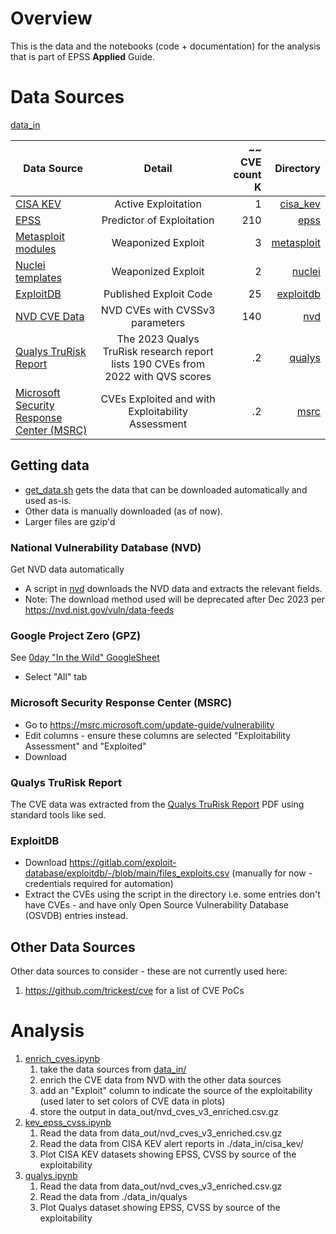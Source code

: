 # Overview
This is the data and the notebooks (code + documentation) for the analysis that is part of EPSS **Applied** Guide.


# Data Sources

[data_in](./data_in) 

| Data Source |    Detail     | ~~ CVE count K | Directory           |  
|-------------|:-------------:|---------------:|---------------:|
| [CISA KEV](https://www.cisa.gov/known-exploited-vulnerabilities-catalog)    |  Active Exploitation|              1 | [cisa_kev](./data_in/cisa_kev) |
| [EPSS](https://www.first.org/epss/api)        |    Predictor of Exploitation   |        210 |  [epss](./data_in/epss) |
| [Metasploit modules](https://github.com/rapid7/metasploit-framework)  | Weaponized Exploit |              3 | [metasploit](./data_in/metasploit) |
| [Nuclei templates](https://github.com/projectdiscovery/nuclei-templates)      |  Weaponized Exploit           |              2 | [nuclei](./data_in/nuclei) |
| [ExploitDB](https://gitlab.com/exploit-database/exploitdb)   |  Published Exploit Code             |            25 | [exploitdb](./data_in/exploitdb) |
| [NVD CVE Data](https://nvd.nist.gov/vuln/data-feeds) | NVD CVEs with CVSSv3 parameters | 140| [nvd](./data_in/nvd) |
| [Qualys TruRisk Report](https://www.qualys.com/forms/tru-research-report/) | The 2023 Qualys TruRisk research report lists 190 CVEs from 2022 with QVS scores| .2| [qualys](./data_in/qualys) |
| [Microsoft Security Response Center (MSRC)](https://msrc.microsoft.com/update-guide/vulnerability) | CVEs Exploited and with Exploitability Assessment| .2| [msrc](./data_in/msrc) |

## Getting data
* [get_data.sh](./data/get_data.sh) gets the data that can be downloaded automatically and used as-is.
* Other data is manually downloaded (as of now).
* Larger files are gzip'd

### National Vulnerability Database (NVD)
Get NVD data automatically
* A script in [nvd](./data_in/nvd) downloads the NVD data and extracts the relevant fields.
* Note: The download method used will be deprecated after Dec 2023 per https://nvd.nist.gov/vuln/data-feeds


### Google Project Zero (GPZ)
See [0day "In the Wild" GoogleSheet](https://docs.google.com/spreadsheets/d/1lkNJ0uQwbeC1ZTRrxdtuPLCIl7mlUreoKfSIgajnSyY/edit#gid=1190662839) 
* Select "All" tab

### Microsoft Security Response Center (MSRC) 
* Go to https://msrc.microsoft.com/update-guide/vulnerability
* Edit columns - ensure these columns are selected "Exploitability Assessment" and "Exploited"
* Download

### Qualys TruRisk Report
The CVE data was extracted from the [Qualys TruRisk Report](https://www.qualys.com/forms/tru-research-report/) PDF using standard tools like sed.

### ExploitDB
* Download https://gitlab.com/exploit-database/exploitdb/-/blob/main/files_exploits.csv (manually for now - credentials required for automation)
* Extract the CVEs using the script in the directory i.e. some entries don't have CVEs - and have only Open Source Vulnerability Database (OSVDB) entries instead.


## Other Data Sources 
Other data sources to consider - these are not currently used here:
1. https://github.com/trickest/cve for a list of CVE PoCs



# Analysis

1. [enrich_cves.ipynb](./analysis/enrich_cves.ipynb) 
   1. take the data sources from [data_in/](./data_in/) 
   2. enrich the CVE data from NVD with the other data sources
   3. add an "Exploit" column to indicate the source of the exploitability (used later to set colors of CVE data in plots)
   4. store the output in data_out/nvd_cves_v3_enriched.csv.gz
2. [kev_epss_cvss.ipynb](./analysis/kev_epss_cvss.ipynb)
   1. Read the data from data_out/nvd_cves_v3_enriched.csv.gz
   2. Read the data from CISA KEV alert reports in ./data_in/cisa_kev/
   3. Plot CISA KEV datasets showing EPSS, CVSS by source of the exploitability
3. [qualys.ipynb](analysis/qualys.ipynb)
    1. Read the data from data_out/nvd_cves_v3_enriched.csv.gz
    2. Read the data from ./data_in/qualys
    3. Plot Qualys dataset showing EPSS, CVSS by source of the exploitability